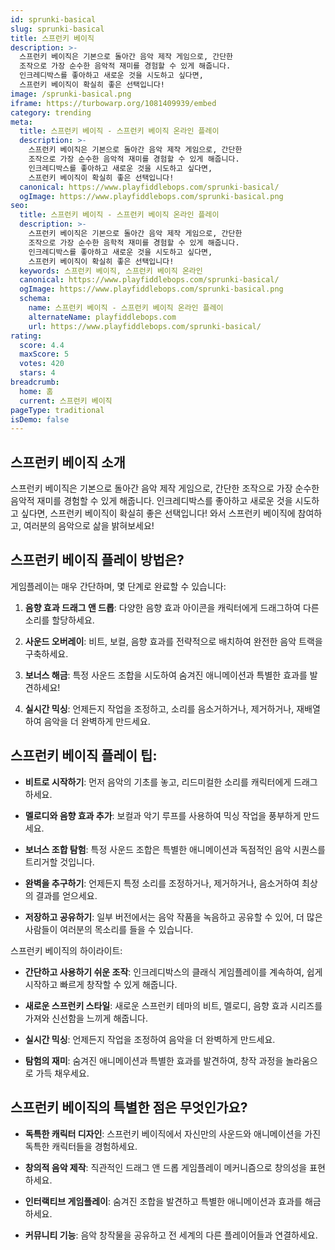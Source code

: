 ```yaml
---
id: sprunki-basical
slug: sprunki-basical
title: 스프런키 베이직
description: >-
  스프런키 베이직은 기본으로 돌아간 음악 제작 게임으로, 간단한 
  조작으로 가장 순수한 음악적 재미를 경험할 수 있게 해줍니다. 
  인크레디박스를 좋아하고 새로운 것을 시도하고 싶다면, 
  스프런키 베이직이 확실히 좋은 선택입니다!
image: /sprunki-basical.png
iframe: https://turbowarp.org/1081409939/embed
category: trending
meta:
  title: 스프런키 베이직 - 스프런키 베이직 온라인 플레이
  description: >-
    스프런키 베이직은 기본으로 돌아간 음악 제작 게임으로, 간단한 
    조작으로 가장 순수한 음악적 재미를 경험할 수 있게 해줍니다. 
    인크레디박스를 좋아하고 새로운 것을 시도하고 싶다면, 
    스프런키 베이직이 확실히 좋은 선택입니다!
  canonical: https://www.playfiddlebops.com/sprunki-basical/
  ogImage: https://www.playfiddlebops.com/sprunki-basical.png
seo:
  title: 스프런키 베이직 - 스프런키 베이직 온라인 플레이
  description: >-
    스프런키 베이직은 기본으로 돌아간 음악 제작 게임으로, 간단한 
    조작으로 가장 순수한 음학적 재미를 경험할 수 있게 해줍니다. 
    인크레디박스를 좋아하고 새로운 것을 시도하고 싶다면, 
    스프런키 베이직이 확실히 좋은 선택입니다!
  keywords: 스프런키 베이직, 스프런키 베이직 온라인
  canonical: https://www.playfiddlebops.com/sprunki-basical/
  ogImage: https://www.playfiddlebops.com/sprunki-basical.png
  schema:
    name: 스프런키 베이직 - 스프런키 베이직 온라인 플레이
    alternateName: playfiddlebops.com
    url: https://www.playfiddlebops.com/sprunki-basical/
rating:
  score: 4.4
  maxScore: 5
  votes: 420
  stars: 4
breadcrumb:
  home: 홈
  current: 스프런키 베이직
pageType: traditional
isDemo: false
---
```


## 스프런키 베이직 소개

스프런키 베이직은 기본으로 돌아간 음악 제작 게임으로, 간단한 조작으로 가장 순수한 음악적 재미를 경험할 수 있게 해줍니다. 인크레디박스를 좋아하고 새로운 것을 시도하고 싶다면, 스프런키 베이직이 확실히 좋은 선택입니다! 와서 스프런키 베이직에 참여하고, 여러분의 음악으로 삶을 밝혀보세요!

## 스프런키 베이직 플레이 방법은?

게임플레이는 매우 간단하며, 몇 단계로 완료할 수 있습니다:

1. **음향 효과 드래그 앤 드롭**: 다양한 음향 효과 아이콘을 캐릭터에게 드래그하여 다른 소리를 할당하세요.

1. **사운드 오버레이**: 비트, 보컬, 음향 효과를 전략적으로 배치하여 완전한 음악 트랙을 구축하세요.

1. **보너스 해금**: 특정 사운드 조합을 시도하여 숨겨진 애니메이션과 특별한 효과를 발견하세요!

1. **실시간 믹싱**: 언제든지 작업을 조정하고, 소리를 음소거하거나, 제거하거나, 재배열하여 음악을 더 완벽하게 만드세요.

## 스프런키 베이직 플레이 팁:

- **비트로 시작하기**: 먼저 음악의 기초를 놓고, 리드미컬한 소리를 캐릭터에게 드래그하세요.

- **멜로디와 음향 효과 추가**: 보컬과 악기 루프를 사용하여 믹싱 작업을 풍부하게 만드세요.

- **보너스 조합 탐험**: 특정 사운드 조합은 특별한 애니메이션과 독점적인 음악 시퀀스를 트리거할 것입니다.

- **완벽을 추구하기**: 언제든지 특정 소리를 조정하거나, 제거하거나, 음소거하여 최상의 결과를 얻으세요.

- **저장하고 공유하기**: 일부 버전에서는 음악 작품을 녹음하고 공유할 수 있어, 더 많은 사람들이 여러분의 목소리를 들을 수 있습니다.

스프런키 베이직의 하이라이트:

- **간단하고 사용하기 쉬운 조작**: 인크레디박스의 클래식 게임플레이를 계속하여, 쉽게 시작하고 빠르게 창작할 수 있게 해줍니다.

- **새로운 스프런키 스타일**: 새로운 스프런키 테마의 비트, 멜로디, 음향 효과 시리즈를 가져와 신선함을 느끼게 해줍니다.

- **실시간 믹싱**: 언제든지 작업을 조정하여 음악을 더 완벽하게 만드세요.

- **탐험의 재미**: 숨겨진 애니메이션과 특별한 효과를 발견하여, 창작 과정을 놀라움으로 가득 채우세요.

## 스프런키 베이직의 특별한 점은 무엇인가요?

- **독특한 캐릭터 디자인**: 스프런키 베이직에서 자신만의 사운드와 애니메이션을 가진 독특한 캐릭터들을 경험하세요.

- **창의적 음악 제작**: 직관적인 드래그 앤 드롭 게임플레이 메커니즘으로 창의성을 표현하세요.

- **인터랙티브 게임플레이**: 숨겨진 조합을 발견하고 특별한 애니메이션과 효과를 해금하세요.

- **커뮤니티 기능**: 음악 창작물을 공유하고 전 세계의 다른 플레이어들과 연결하세요.